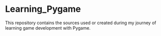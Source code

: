 # Learning_Pygame
This repository contains the sources used or created during my journey of learning game development with Pygame.
